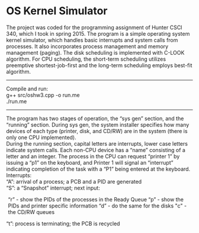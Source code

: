 # OS Kernel Simulator
The project was coded for the programming assignment of Hunter CSCI 340, which I took in spring 2015. The program is a simple operating system kernel simulator, which handles basic interrupts and system calls from processes. It also incorporates process management and memory management (paging). The disk scheduling is implemented with C-LOOK algorithm. For CPU scheduling, the short-term scheduling utilizes preemptive shortest-job-first and the long-term scheduling employs best-fit algorithm.
<hr/>
Compile and run:<br/>
g++ src/oshw3.cpp -o run.me<br/>
./run.me
<hr/>
The program has two stages of operation, the “sys gen” section, and the “running” section. During sys gen, the system installer specifies how many devices of each type (printer, disk, and CD/RW) are in the system (there is only one CPU implemented).<br/>
During the running section, capital letters are interrupts, lower case letters indicate system calls. Each non-CPU device has a “name” consisting of a letter and an integer. The process in the CPU can request “printer 1” by issuing a “p1” on the keyboard, and Printer 1 will signal an “interrupt” indicating completion of the task with a “P1” being entered at the keyboard.<br/>
Interrupts:<br/>
“A”: arrival of a process; a PCB and a PID are generated<br/>
“S”: a “Snapshot” interrupt; next input:<br/>
<p style = "padding-left: 5px">“r” - show the PIDs of the processes in the Ready Queue
“p” - show the PIDs and printer specific information
“d” - do the same for the disks
"c" - the CD/RW queues
</p>
“t”: process is terminating; the PCB is recycled
